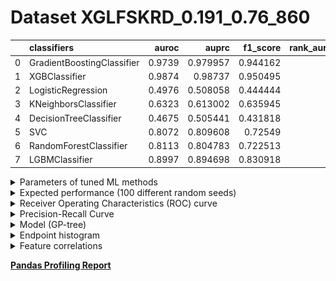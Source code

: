 # Dataset XGLFSKRD_0.191_0.76_860

|    | classifiers                |   auroc |    auprc |   f1_score |   rank_auroc |   rank_auprc |   rank_f1 |
|---:|:---------------------------|--------:|---------:|-----------:|-------------:|-------------:|----------:|
|  0 | GradientBoostingClassifier |  0.9739 | 0.979957 |   0.944162 |            2 |            2 |         2 |
|  1 | XGBClassifier              |  0.9874 | 0.98737  |   0.950495 |            1 |            1 |         1 |
|  2 | LogisticRegression         |  0.4976 | 0.508058 |   0.444444 |            7 |            7 |         7 |
|  3 | KNeighborsClassifier       |  0.6323 | 0.613002 |   0.635945 |            6 |            6 |         6 |
|  4 | DecisionTreeClassifier     |  0.4675 | 0.505441 |   0.431818 |            8 |            8 |         8 |
|  5 | SVC                        |  0.8072 | 0.809608 |   0.72549  |            5 |            4 |         4 |
|  6 | RandomForestClassifier     |  0.8113 | 0.804783 |   0.722513 |            4 |            5 |         5 |
|  7 | LGBMClassifier             |  0.8997 | 0.894698 |   0.830918 |            3 |            3 |         3 |


<details>
<summary>Parameters of tuned ML methods</summary>


```
GradientBoostingClassifier(ccp_alpha=0.0, criterion='friedman_mse', init=None,
                           learning_rate=0.5496309557301636, loss='deviance',
                           max_depth=8, max_features=None, max_leaf_nodes=None,
                           min_impurity_decrease=0.0, min_impurity_split=None,
                           min_samples_leaf=66, min_samples_split=2,
                           min_weight_fraction_leaf=0.0, n_estimators=100,
                           n_iter_no_change=17, presort='deprecated',
                           random_state=860, subsample=1.0, tol=1e-07,
                           validation_fraction=0.01, verbose=0,
                           warm_start=False)
XGBClassifier(alpha=2.4276409387188376, base_score=0.5, booster='gbtree',
              colsample_bylevel=1, colsample_bynode=1, colsample_bytree=1,
              eta=0.11119826251359108, eval_metric='logloss', gamma=0.2,
              gpu_id=-1, importance_type='gain', interaction_constraints=None,
              learning_rate=0.111198261, max_delta_step=0, max_depth=6,
              min_child_weight=1, missing=nan, monotone_constraints=None,
              n_estimators=72, n_jobs=0, num_parallel_tree=1,
              objective='binary:logistic', random_state=860,
              reg_alpha=2.42764091, reg_lambda=0.00021419808373663413,
              scale_pos_weight=1, subsample=1, tree_method=None,
              validate_parameters=False, verbosity=None)
LogisticRegression(C=451.9212460720961, class_weight=None, dual=True,
                   fit_intercept=True, intercept_scaling=1, l1_ratio=None,
                   max_iter=100, multi_class='auto', n_jobs=None, penalty='l2',
                   random_state=860, solver='liblinear', tol=0.0001, verbose=0,
                   warm_start=False)
KNeighborsClassifier(algorithm='auto', leaf_size=30, metric='minkowski',
                     metric_params=None, n_jobs=None, n_neighbors=22, p=2,
                     weights='distance')
DecisionTreeClassifier(ccp_alpha=0.0, class_weight=None, criterion='gini',
                       max_depth=10, max_features='auto', max_leaf_nodes=None,
                       min_impurity_decrease=0.0, min_impurity_split=None,
                       min_samples_leaf=8, min_samples_split=9,
                       min_weight_fraction_leaf=0.0, presort='deprecated',
                       random_state=860, splitter='best')
SVC(C=315.6058251991614, break_ties=False, cache_size=200, class_weight=None,
    coef0=9.5, decision_function_shape='ovr', degree=3, gamma='scale',
    kernel='poly', max_iter=-1, probability=True, random_state=860,
    shrinking=True, tol=0.0003291891725563437, verbose=False)
RandomForestClassifier(bootstrap=True, ccp_alpha=0.0, class_weight=None,
                       criterion='gini', max_depth=10, max_features=None,
                       max_leaf_nodes=None, max_samples=None,
                       min_impurity_decrease=0.0, min_impurity_split=None,
                       min_samples_leaf=4, min_samples_split=8,
                       min_weight_fraction_leaf=0.0, n_estimators=73,
                       n_jobs=None, oob_score=False, random_state=860,
                       verbose=0, warm_start=False)
LGBMClassifier(boosting_type='gbdt', class_weight=None, colsample_bytree=1.0,
               importance_type='split', learning_rate=0.1, max_depth=7,
               metric='binary_logloss', min_child_samples=20,
               min_child_weight=0.001, min_split_gain=0.0, n_estimators=91,
               n_jobs=-1, num_leaves=122, objective='binary', random_state=860,
               reg_alpha=0.0, reg_lambda=0.0, silent=True, subsample=1.0,
               subsample_for_bin=200000, subsample_freq=0)
```

</details>

<details>
<summary>Expected performance (100 different random seeds)</summary>
<img src='XGLFSKRD_0.191_0.76_860-box.svg' width=40% />
</details>

<details>
<summary>Receiver Operating Characteristics (ROC) curve</summary>
<img src='XGLFSKRD_0.191_0.76_860-roc.svg' width=40% />
</details>

<details>
<summary>Precision-Recall Curve</summary>
<img src='XGLFSKRD_0.191_0.76_860-prc.svg' width=40% />
</details>

<details>
<summary>Model (GP-tree)</summary>
<img src='XGLFSKRD_0.191_0.76_860-model.svg' height=10% />
</details>

<details>
<summary>Endpoint histogram</summary>
<img src='XGLFSKRD_0.191_0.76_860-endpoint.svg' width=40% />
</details>

<details>
<summary>Feature correlations</summary>
<img src='XGLFSKRD_0.191_0.76_860-corr.svg' width=40% />
</details>

[**Pandas Profiling Report**](https://epistasislab.github.io/digen/profile/XGLFSKRD_0.191_0.76_860.html)